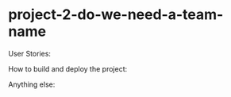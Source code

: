 # project-2-do-we-need-a-team-name
User Stories:


How to build and deploy the project:


Anything else:
